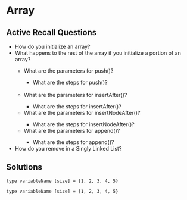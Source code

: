 <h1>Array</h1>

<h2>Active Recall Questions</h2>
<ul>
    <li>How do you initialize an array?</li>
    <li>What happens to the rest of the array if you initialize a portion of an array?</li>
        <ul>
            <li>What are the parameters for push()?</li>
                <ul>
                    <li>What are the steps for push()?</li>
                </ul> </br>
            <li>What are the parameters for insertAfter()?</li>
                <ul>
                    <li>What are the steps for insertAfter()?</li>
                </ul>
                <li>What are the parameters for insertNodeAfter()?</li>
                <ul>
                    <li>What are the steps for insertNodeAfter()?</li>
                </ul>
            <li>What are the parameters for append()?</li>
                <ul>
                    <li>What are the steps for append()?</li>
                </ul>
        </ul>
    <li>How do you remove in a Singly Linked List?</li>
</ul>

<h2>Solutions</h2>

```type variableName [size] = {1, 2, 3, 4, 5}```

```type variableName [size] = {1, 2, 3, 4, 5}```